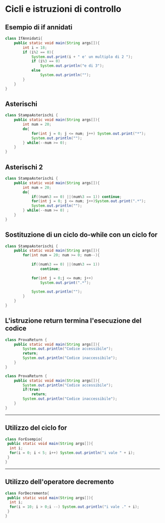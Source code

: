 # Cicli e istruzioni di controllo

## Esempio di if annidati

```java
class IfAnnidati{
	public static void main(String args[]){
		int i = 18;
		if (i%2 == 0){
			System.out.print(i + " e' un multiplo di 2 ");
			if (i%3 == 0)
				System.out.println("e di 3");
			else
				System.out.println("");
		}
	}
}
```

## Asterischi

```java
class StampaAsterischi {
	public static void main(String args[]){
		int num = 20;
		do{
			for(int j = 0; j <= num; j++) System.out.print("*");
			System.out.println("");
		} while(--num >= 0);
	}
}
```

## Asterischi 2

```java
class StampaAsterischi {
	public static void main(String args[]){
		int num = 20;
		do{
			if((num%3 == 0) ||(num%3 == 1)) continue;
			for(int j = 0; j <= num; j++)System.out.print(".*");
			System.out.println("");
		} while(--num >= 0) ;
	}
}

```

## Sostituzione di un ciclo do-while con un ciclo for

```java
class StampaAsterischi {
	public static void main(String args[]){
		for(int num = 20; num >= 0; num--){
			
			if((num%3 == 0) ||(num%3 == 1)) 
				continue;
			
			for(int j = 0;j <= num; j++)	
				System.out.print(".*");
			
			System.out.println("");
		}
	}
}

```


## L'istruzione return termina l'esecuzione del codice

```java
class ProvaReturn {
	public static void main(String args[]){
		System.out.println("Codice accessibile");
		return;
		System.out.println("Codice inaccessibile");
	}
}
```

```java
class ProvaReturn {
	public static void main(String args[]){
		System.out.println("Codice accessibile");
		if(true)
			return;
		System.out.println("Codice inaccessibile");
	}
}
```

---

## Utilizzo del ciclo for

```java
class ForEsempio{
 public static void main(String args[]){
  int i;
  for(i = 0; i < 5; i++) System.out.println("i vale " + i);
 }
}
```

---

## Utilizzo dell'operatore decremento

```java
class ForDecremento{
 public static void main(String args[]){
  int i;
  for(i = 10; i > 0;i --) System.out.println("i vale ." + i);
 }
}
```
